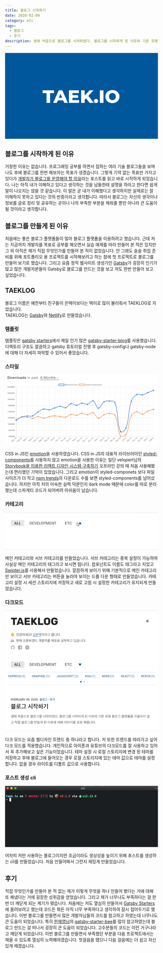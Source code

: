 ```yaml
---
title: 블로그 시작하기
date: 2020-02-09
category: etc
tags:
  - 블로그
  - 후기
description: 생에 처음으로 블로그를 시작하였다. 블로그를 시작하게 된 이유와 기존 유명 블로그 플랫폼을 이용하지 않고 직접 블로그를 만들게 된 이유에 대해 이야기를 공유 해봅니다.
---
```


![blog url image](../../../assets/blog-name.svg)

## 블로그를 시작하게 된 이유

거창한 이유는 없습니다. 프로그래밍 공부를 하면서 접하는 여러 기술 블로그들을 보며 나도 후에 블로그를 한번 해보자는 목표가 생겼습니다. 그렇게 기약 없는 목표만 가지고 있다가 [개발자가 블로그를 운영해야 할 이유](https://taegon.kim/archives/7107)라는 포스트를 읽고 바로 시작하게 되었습니다. 나는 아직 내가 이해하고 있다고 생각하는 것을 남들한테 설명을 하라고 한다면 쉽게 말이 나오지는 않을 것 같습니다. 이 말은 곧 내가 이해했다고 생각하지만 실제로는 잘 이해하지 못하고 있다는 것의 반증이라고 생각합니다. 따라서 블로그는 자신의 생각이나 정보를 글로 정리 및 공유하는 곳이니 나의 부족한 부분을 채워줄 뿐만 아니라 큰 도움이 될 것이라고 생각합니다.

## 블로그를 만들게 된 이유
처음에는 좋은 블로그 플랫폼들이 많아 블로그 플랫폼을 이용하려고 했습니다. 근데 저는 지금까지 개발자를 목표로 공부를 해오면서 실습 예제를 따라 만들어 본 적은 있지만 그 외 아직은 제가 직접 무엇인가를 만들어 본 적이 없었습니다. 안 그래도 슬슬 취업 준비를 위해 포트폴리오 용 프로젝트를 시작해보려고 하는 참에 첫 프로젝트로 블로그를 만들어 보기로 했습니다. 그리고 요즘 정적 웹사이트 생성기인 [Gatsby](https://www.gatsbyjs.org/)가 굉장히 인기가 많고 많은 개발자분들이 Gatsby로 블로그를 만드는 것을 보고 저도 한번 만들어 보고 싶었습니다.

## TAEKLOG
블로그 이름은 예전부터 친구들이 은택이보다는 택이로 많이 불러줘서 TAEKLOG로 지었습니다.<br> 
TAEKLOG는 [Gatsby](https://www.gatsbyjs.org/)와 [Netlify](https://www.netlify.com/)로 만들었습니다.

### 템플릿
템플릿은 [gatsby starters](https://www.gatsbyjs.org/starters/?v=2)에서 제일 인기 많은 [gatsby-starter-blog](https://github.com/gatsbyjs/gatsby-starter-blog)를 사용했습니다. 디렉토리 구조도 깔끔하고 gatsby 튜토리얼 진행 후 gatsby-config나 gatsby-node에 대해 더 자세히 파악할 수 있어서 좋았습니다.

### 스타일

![emotion vs styled-components](images/npm-trends.png)

CSS in JS인 [emotion](https://emotion.sh/docs/introduction)을 사용하였습니다. CSS in JS의 대표적 라이브러이인 [styled-components](https://styled-components.com/)를 사용하지 않고 emotion을 사용한 이유는 일단 velopert님의 [Storybook을 이용한 리액트 디자인 시스템 구축하기](https://velog.io/@velopert/series/storybook-typescript-design-system) 오프라인 강의 때 처음 사용해봤는데 편리했던 기억이 있었습니다. 그리고 emotion이 styled-componets 보다 파일 사이즈가 더 작고 [npm trends](https://www.npmtrends.com/@emotion/core-vs-styled-components)의 다운로드 수를 보면 styled-components를 넘어섰습니다. 하지만 아직 저의 미숙한 실력 덕분인지 dark mode 때문에 color를 따로 분리했는데 스파게티 코드가 되어버려 아쉬움이 남습니다.
 
### 카테고리

![카테고리](./images/category.gif)

메인 카테고리와 서브 카테고리를 만들었습니다. 서브 카테고리는 중복 설정이 가능하여 사실상 메인 카테고리의 태그라고 보시면 됩니다. 컴포넌트도 이름도 태그라고 지었고 [Swipter.js](https://swiperjs.com/)를 사용해서 만들었습니다. 깔끔하게 보이기 위해 기본적으로 메인 카테고리만 보이고 서브 카테고리는 버튼을 눌러야 보이는 드롭 다운 형태로 만들었습니다. 카테고리 설정 시 세션 스토리지에 저장하고 새로 고침 시 설정한 카테고리가 유지되게 만들었습니다.
 
### 다크모드

![다크모드](./images/dark-mode.gif)

다크 모드는 요즘 웹디자인 트렌드 중 하나라고 합니다. 저 또한 트렌드를 따라가고 싶어 다크 모드를 적용했습니다. 개인적으로 아이폰과 유튜브의 다크모드를 잘 사용하고 있어서 꼭 추가해보고 싶은 기능이었습니다. 
테마 설정 시 로컬 스토리지에 변경 된 테마를 저장하고 후에 블로그에 들어오는 경우 로컬 스토리지에 있는 테마 값으로 테마를 설정합니다. 없을 경우 라이트를 디폴트 값으로 사용합니다.
 
### 포스트 생성 cli

![cli](./images/cli.gif)

어차피 저만 사용하는 블로그이지만 조금이라도 생상성을 높이기 위해 포스트를 생성하는 cli를 만들었습니다. 처음 만들어봐서 그런지 재밌게 만들었습니다. 

## 후기
직접 무엇인가를 만들어 본 적 없는 제가 이렇게 무엇을 하나 만들어 봤다는 거에 대해 또 해냈다는 거에 굉장한 성취감을 얻었습니다. 그리고 제가 너무나도 부족하다는 걸 한 번 더 깨닫게 되는 계기가 됐습니다. 처음에는 저도 열심히 만들어서 [Gatsby Starters](https://www.gatsbyjs.org/starters/?v=2)에 올려보려고 했는데 코드든 뭐든 아직 너무 부족하다고 생각하여 잠시 접어두기로 했습니다. 이번 블로그를 만들면서 많은 개발자님들의 코드를 참고하고 하였는데 너무나도 큰 도움이 되었습니다. 특히 [한재엽님](https://jbee.io/)의 [gatsby-starter-bee](https://github.com/JaeYeopHan/gatsby-starter-bee)를 많이 참고하였는데 블로그 만드는 걸 떠나서 굉장히 큰 도움이 되었습니다. 고수분들의 코드는 이런 거구나라고 깨닫게 되었습니다. 이번 블로그를 만들면서 부족했던 부분을 다음 프로젝트에서는 채울 수 있도록 열심히 노력해야겠습니다. 첫걸음을 뗐으니 다음 걸음에는 더 쉽고 자신 있게 떼겠습니다.